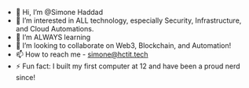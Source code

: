 - 👋 Hi, I’m @Simone Haddad
- 👀 I’m interested in ALL technology, especially Security, Infrastructure, and Cloud Automations. 
- 🌱 I’m ALWAYS learning
- 💞️ I’m looking to collaborate on Web3, Blockchain, and Automation! 
- 📫 How to reach me - simone@hctit.tech
- ⚡ Fun fact: I built my first computer at 12 and have been a proud nerd since! 

<!---
SxTSimoneHaddad/SxTSimoneHaddad is a ✨ special ✨ repository because its `README.md` (this file) appears on your GitHub profile.
You can click the Preview link to take a look at your changes.
--->
